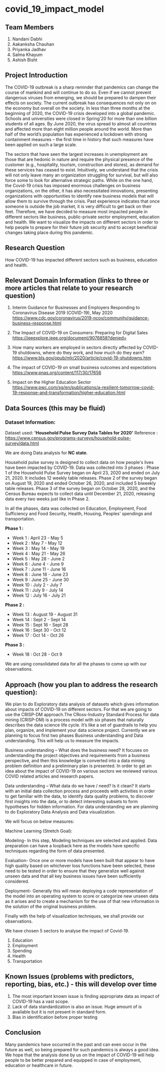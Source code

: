 # covid_19_impact_model

## Team Members

1) Nandani Dabhi
2) Aakanksha Chauhan
3) Priyanka Jadhav
4) Salma Khayum
5) Ashish Bisht

## Project Introduction
The COVID-19 outbreak is a sharp reminder that pandemics can change the course of mankind and will continue to do so. Even if we cannot prevent dangerous viruses from emerging, we should be prepared to dampen their effects on society. The current outbreak has consequences not only on on the economy but overall on the society. In less than three months at the beginning of 2020, the COVID-19 crisis developed into a global pandemic. Schools and universities were closed in Spring'20 for more than one billion students of all ages. By June 2020, the virus spread to almost all countries and affected more than eight million people around the world. More than half of the world’s population has experienced a lockdown with strong containment measures – the first time in history that such measures have been applied on such a large scale.

The sectors that have seen the largest increases in unemployment are those that are hedonic in nature and require the physical presence of the customer (e.g., hospitality, tourism, construction and stores), as demand for these services has ceased to exist. Intuitively, we understand that the crisis will not only leave many an organization struggling for survival, but will also force some to look for alternative strategic paths. While on the one hand, the Covid-19 crisis has imposed enormous challenges on business organizations, on the other, it has also necessitated innovations, presenting organizations with opportunities to identify new business models that will allow them to survive through the crisis. Past experience indicates that once someone is outside the job market, it is very difficult to get back on their feet. Therefore, we have decided to measure most impacted people in different sectors like business, public-private sector employment, education and health. We want to visualize the impacts on different sectors in order to help people to prepare for their future job security and to accept beneficial changes taking place during this pandemic.


## Research Question

How COVID-19 has impacted different sectors such as business, education and health.

## Relevant Domain Information (links to three or more articles that relate to your research question)
1. Interim Guidance for Businesses and Employers Responding to Coronavirus Disease 2019 (COVID-19), May 2020
https://www.cdc.gov/coronavirus/2019-ncov/community/guidance-business-response.html

2. The Impact of COVID-19 on Consumers: Preparing for Digital Sales
https://ieeexplore.ieee.org/document/9076858?denied=

3. How many workers are employed in sectors directly affected by COVID-19 shutdowns, where do they work, and how much do they earn?
https://www.bls.gov/opub/mlr/2020/article/covid-19-shutdowns.htm

4. The impact of COVID-19 on small business outcomes and expectations
https://www.pnas.org/content/117/30/17656

5. Impact on the Higher Education Sector
https://www.pwc.com/sg/en/publications/a-resilient-tomorrow-covid-19-response-and-transformation/higher-education.html

## Data Sources (this may be fluid)

### Dataset Information:

Dataset used: **'Household Pulse Survey Data Tables for 2020'**
Reference : https://www.census.gov/programs-surveys/household-pulse-survey/data.html

We are doing Data analysis for **NC state**.

Household pulse survey is designed to collect data on how people's lives have been impacted by COVID-19.
Data was collected into 3 phases :
Phase 1 of the Household Pulse Survey began on April 23, 2020 and ended on July 21, 2020. It includes 12 weekly table releases.
Phase 2 of the survey began on August 19, 2020 and ended October 26, 2020, and included 5 biweekly table releases.
Phase 3 of the survey began on October 28, 2020, and the Census Bureau expects to collect data until December 21, 2020, releasing data every two weeks just like in Phase 2.

In all the phases, data was collected on Education, Employment, Food Sufficiency and Food Security, Health, Housing, Peoples' spendings and transportation.

**Phase 1 :**
- Week 1 	: April 23 - May 5
- Week 2	: May 7 - May 12
- Week 3	: May 14 - May 19
- Week 4	: May 21 - May 26
- Week 5	: May 28 - June 2
- Week 6	: June 4 - June 9
- Week 7	: June 11 - June 16
- Week 8	: June 18 - June 23
- Week 9	: June 25 - June 30
- Week 10	: July 2 - July 7
- Week 11	: July 9 - July 14
- Week 12	: July 16 - July 21

**Phase 2 :**
- Week 13	: August 19 - August 31
- Week 14	: Sept 2 - Sept 14
- Week 15	: Sept 16 - Sept 28
- Week 16	: Sept 30 - Oct 12
- Week 17	: Oct 14 - Oct 26

**Phase 3 :**
- Week 18	: Oct 28 - Oct 9


We are using consolidated data for all the phases to come up with our observations.

## Approach (how you plan to address the research question):

We plan to do Exploratory data analysis of datasets which gives information about impacts of COVID-19 on different sectors. For that we are going to use the CRISP-DM approach.The CRoss-Industry Standard Process for data mining (CRISP-DM) is a process model with six phases that naturally describes the data science life cycle. It’s like a set of guardrails to help you plan, organize, and implement your data science project. Currently we are planning to focus first two phases Business understanding and Data understanding. This will help us to measure the impacts.

Business understanding – What does the business need?
It focuses on understanding the project objectives and requirements from a business perspective, and then this knowledge is converted into a data mining problem definition and a preliminary plan is presented. In order to get an idea about the impact of COVID-19 on various sectors we reviewed various COVID related articles and research papers.

Data understanding – What data do we have / need? Is it clean?
It starts with an initial data collection process and proceeds with activities in order to get familiar with the data, to identify data quality problems, to discover first insights into the data, or to detect interesting subsets to form hypotheses for hidden information.
For data understanding we are planning to do Exploratory Data Analysis and Data visualization.


We will focus on below measures:

Machine Learning (Stretch Goal):

Modeling- In this step, Modeling techniques are selected and applied. Data preparation can have a loopback here as the models have specific techniques regarding the form of data presented.

Evaluation- Once one or more models have been built that appear to have high quality based on whichever loss functions have been selected, these need to be tested in order to ensure that they generalize well against unseen data and that all key business issues have been sufficiently considered.

Deployment- Generally this will mean deploying a code representation of the model into an operating system to score or categorize new unseen data as it arises and to create a mechanism for the use of that new information in the solution of the original business problem.

Finally with the help of visualization techniques, we shall provide our observations.

We have chosen 5 sectors to analyse the impact of Covid-19.
1. Education
2. Employment
3. Spending
4. Health
5. Transportation


## Known Issues (problems with predictors, reporting, bias, etc.) - this will develop over time

1. The most important known issue is finding appropriate data as impact of COVID-19 has a vast scope.
2. Lack of data standardization is also an issue. Huge amount of is available but it is not present in standard form.
3. Bias in identification before proper testing

## Conclusion
Many pandemics have occurred in the past and can even occur in the future as well, so being prepared for such pandemics is always a good idea. We hope that the analysis done by us on the impact of COVID-19 will help people to be better prepared and equipped in case of employment, education or healthcare in future.
